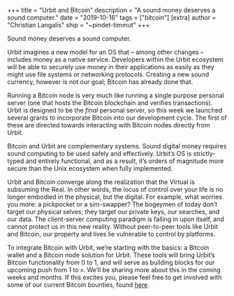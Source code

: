 +++
title = "Urbit and Bitcoin"
description = "A sound money deserves a sound computer."
date = "2019-10-16"
tags = ["bitcoin"]
[extra]
author = "Christian Langalis"
ship = "~pindet-timmut"
+++

Sound money deserves a sound computer.

Urbit imagines a new model for an OS that – among other changes – includes money as a native service. Developers within the Urbit ecosystem will be able to securely use money in their applications as easily as they might use file systems or networking protocols. Creating a new sound currency, however is not our goal; Bitcoin has already done that.

Running a Bitcoin node is very much like running a single purpose personal server (one that hosts the Bitcoin blockchain and verifies transactions). Urbit is designed to be the _final_ personal server, so this week we launched several grants to incorporate Bitcoin into our development cycle. The first of these are directed towards interacting with Bitcoin nodes directly from Urbit.

Bitcoin and Urbit are complementary systems. Sound digital money requires sound computing to be used safely and effectively. Urbit’s OS is strictly-typed and entirely functional, and as a result, it’s orders of magnitude more secure than the Unix ecosystem when fully implemented.

Urbit and Bitcoin converge along the realization that the Virtual is subsuming the Real. In other words, the locus of control over your life is no longer embodied in the physical, but the digital. For example, what worries you more: a pickpocket or a sim-swapper? The bogeymen of today don’t target our physical selves; they target our private keys, our searches, and our data. The client-server computing paradigm is falling in upon itself, and cannot protect us in this new reality. Without peer-to-peer tools like Urbit and Bitcoin, our property and lives lie vulnerable to control by platforms.

To integrate Bitcoin with Urbit, we’re starting with the basics: a Bitcoin wallet and a Bitcoin node solution for Urbit. These tools will bring Urbit’s Bitcoin functionality from 0 to 1, and will serve as building blocks for our upcoming push from 1 to `n`. We’ll be sharing more about this in the coming weeks and months. If this excites you, please feel free to get involved with some of our current Bitcoin bounties, found [here](https://grants.urbit.org/bounties).
